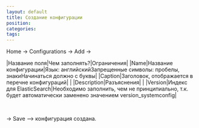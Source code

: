 ```yaml
---
layout: default
title: Создание конфигурации
position: 
categories: 
tags: 
---
```


Home -> Configurations -> Add ->

|Название поля|Чем заполнять?|Ограничения|
|Name|Название конфигурации|Язык: английскийЗапрещенные символы: пробелы, знакиНачинаться должно с буквы|
|Caption|Заголовок, отображается в перечне конфигураций| |
|Description|Разъяснения| |
|Version|Индекс для ElasticSearch|Необходимо заполнить, чем не принципиально, т.к. будет автоматически заменено значением version_systemconfig|

 

-> Save –> конфигурация создана.

